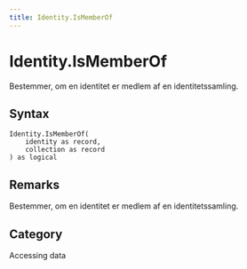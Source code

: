 ```yaml
---
title: Identity.IsMemberOf
---
```


# Identity.IsMemberOf


Bestemmer, om en identitet er medlem af en identitetssamling.


## Syntax

```powerquery
Identity.IsMemberOf(
    identity as record,
    collection as record
) as logical
```


## Remarks

Bestemmer, om en identitet er medlem af en identitetssamling.



## Category
Accessing data

